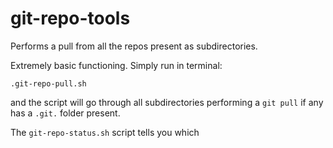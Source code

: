 git-repo-tools
=============

Performs a pull from all the repos present as subdirectories.


Extremely basic functioning. Simply run in terminal:

`.git-repo-pull.sh`

and the script will go through all subdirectories
performing a `git pull` if any has a `.git.`  folder
present.

The `git-repo-status.sh` script tells you which 


